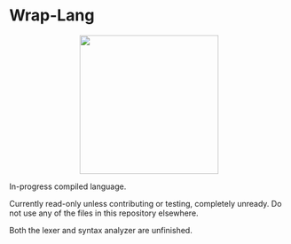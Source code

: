 # Wrap-Lang

<div align="center">
<img src="https://github.com/VideoCarp/wraplang/blob/main/files/63943150-45B9-440B-B2C2-3CBDB99C45D1.jpeg?raw=true" width=250 height=250>
</div>
                                                                                                                                      
In-progress compiled language.

Currently read-only unless contributing or testing, completely unready.
Do not use any of the files in this repository elsewhere.

Both the lexer and syntax analyzer are unfinished.
